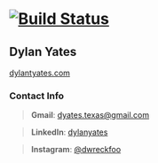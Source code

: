 # [![Build Status](https://travis-ci.org/dylantyates/portfolio.svg?branch=master)](https://travis-ci.org/dylantyates/portfolio)

## Dylan Yates

[dylantyates.com](https://dylantyates.com)

### Contact Info

> **Gmail**: dyates.texas@gmail.com

> **LinkedIn**: [dylanyates](https://www.linkedin.com/in/dylanyates/)

> **Instagram**: [@dwreckfoo](https://www.instagram.com/dwreckfoo/)

